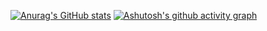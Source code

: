 [![Anurag's GitHub stats](https://github-readme-stats.vercel.app/api?username=aliktb&theme=nord&show_icons=true&count_private=true&custom_title=Ali's%20Github%20stats)](https://github.com/aliktb)
[![Ashutosh's github activity graph](https://github-readme-activity-graph.vercel.app/graph?username=aliktb&theme=react)](https://github.com/aliktb)

